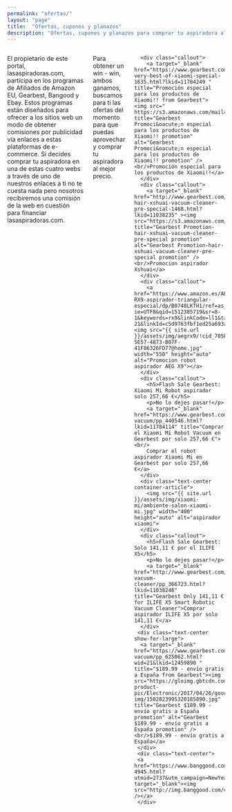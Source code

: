 ```yaml
---
permalink: "ofertas/"
layout: "page"
title:  "Ofertas, cupones y planazos"
description: "Ofertas, cupones y planazos para comprar tu aspiradora al mejor precio"
---
```

<main>
  <body>
    <div class="row intro">
      <div class="small-12 columns">
      <p class="lead">
        El propietario de este portal, lasaspiradoras.com, participa en los programas de Afiliados de Amazon EU, Gearbest, Bangood y Ebay. Estos programas están diseñados para ofrecer a los sitios web un modo de obtener comisiones por publicidad vía enlaces a estas plataformas de e-commerce. Si decides comprar tu aspiradora en una de estas cuatro webs a través de uno de nuestros enlaces a ti no te cuesta nada pero nosotros recibiremos una comisión de la web en cuestión para financiar lasaspiradoras.com.
      </p>
      <p class="lead">
        Para obtener un win - win, ambos ganamos, buscamos para ti las ofertas del momento para que puedas aprovechar y comprar tu aspiradora al mejor precio.<br>

      <div class="callout">
        <a target="_blank" href="https://www.gearbest.com/promotion-very-best-of-xiaomi-special-1635.html?lkid=11784249 " title="Promoción especial para los productos de Xiaomi!! from Gearbest">         <img src=" https://s3.amazonaws.com/mailcache.appinthestore.com/A+Rosalia+linq/%E5%B0%8F%E7%B1%B3%E4%B8%93%E9%A2%98/728x90.jpg" title="Gearbest Promoci&oacute;n especial para los productos de Xiaomi!! promotion" alt="Gearbest Promoci&oacute;n especial para los productos de Xiaomi!! promotion" />  <br/>Promoción especial para los productos de Xiaomi!!</a>     
      </div>
      <div class="callout">
        <a target="_blank" href="http://www.gearbest.com/promotion-hair-xshuai-vacuum-cleaner-pre-special-1468.html?lkid=11038235" ><img src="https://s3.amazonaws.com/mailcache.appinthestore.com/xiaoshuai/200.200.jpg" title="Gearbest Promotion-hair-xshuai-vacuum-cleaner-pre-special promotion" alt="Gearbest Promotion-hair-xshuai-vacuum-cleaner-pre-special promotion" /><br/>Promocion aspirador Xshuai</a>  
      </div>
      <div class="callout">
        <a href="https://www.amazon.es/AEG-RX9-aspirador-triangular-especial/dp/B0748LKTH1/ref=as_li_ss_tl?ie=UTF8&qid=1512385719&sr=8-1&keywords=rx9&linkCode=ll1&tag=lasaspirad-21&linkId=c5d9763fbf1ed25a693a0d35de9cf22c"><img src="{{ site.url }}/assets/img/aegrx9/!cid_705B15D3-5E57-4873-B07F-41F86326FD77@home.jpg" width="550" height="auto" alt="Promocion robot aspirador AEG X9"></a>
      </div>
      <div class="callout">
        <h5>Flash Sale Gearbest: Xiaomi Mi Robot aspirador solo 257,66 €</h5>
        <p>No lo dejes pasar!</p>
        <a target="_blank" href="https://www.gearbest.com/robot-vacuum/pp_440546.html?lkid=11784114" title="Comprar el Xiaomi Mi Robot Vacuum en Gearbest por solo 257,66 €"><br/>
        Comprar el robot aspirador Xiaomi Mi en Gearbest por solo 257,66 €</a>
      </div>
      <div class="text-center container-article">
        <img src="{{ site.url }}/assets/img/xiaomi-mi/ambiente-salon-xiaomi-mi.jpg" width="400" height="auto" alt="aspirador xiaomi">
      </div>
      <div class="callout">
        <h5>Flash Sale Gearbest: Solo 141,11 € por el ILIFE X5</h5>
        <p>No lo dejes pasar!</p>
        <a target="_blank" href="http://www.gearbest.com/robotic-vacuum-cleaner/pp_366723.html?lkid=11038246" title="Gearbest Only 141,11 € for ILIFE X5 Smart Robotic Vacuum Cleaner">Comprar aspirador ILIFE X5 por solo 141,11 €</a>
      </div>
     <div class="text-center show-for-large">
      <a target="_blank" href="https://www.gearbest.com/robot-vacuum/pp_625062.html?wid=21&lkid=12459890 " title="$189.99 - envío gratis a España from Gearbest"><img src="https://gloimg.gbtcdn.com/gb/pdm-product-pic/Electronic/2017/04/26/goods-img/1502823995320185890.jpg" title="Gearbest $189.99 - envío gratis a España promotion" alt="Gearbest $189.99 - envío gratis a España promotion" /><br/>$189.99 - envío gratis a España</a>    
     </div>
     <div class="text-center">
     <a href="https://www.banggood.com/collection-4945.html?utmid=2737&utm_campaign=NewYear&utm_content=east&p=C3250475425792016114&bid=41698&utm_design=57" target="_blank"><img src="http://img.banggood.com/deals/affiliate_member_banner/4a914e5c38172ae9b61780ffbd0b2f9083.jpg" /></a>
     </div>
